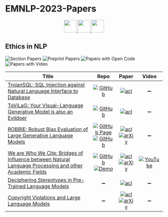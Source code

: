 # EMNLP-2023-Papers

<div align="center">
    <a href="https://github.com/DmitryRyumin/EMNLP-2023-Papers/blob/main/sections/efficient-methods-for-nlp.md">
        <img src="https://cdn.jsdelivr.net/gh/DmitryRyumin/NewEraAI-Papers@main/images/left.svg" width="40" alt="" />
    </a>
    <a href="https://github.com/DmitryRyumin/EMNLP-2023-Papers/">
        <img src="https://cdn.jsdelivr.net/gh/DmitryRyumin/NewEraAI-Papers@main/images/home.svg" width="40" alt="" />
    </a>
    <a href="https://github.com/DmitryRyumin/EMNLP-2023-Papers/blob/main/sections/phonology-morphology-and-word-segmentation.md">
        <img src="https://cdn.jsdelivr.net/gh/DmitryRyumin/NewEraAI-Papers@main/images/right.svg" width="40" alt="" />
    </a>
</div>

## Ethics in NLP

![Section Papers](https://img.shields.io/badge/Section%20Papers-6-42BA16) ![Preprint Papers](https://img.shields.io/badge/Preprint%20Papers-3-b31b1b) ![Papers with Open Code](https://img.shields.io/badge/Papers%20with%20Open%20Code-4-1D7FBF) ![Papers with Video](https://img.shields.io/badge/Papers%20with%20Video-1-FF0000)

<!-- 170 -->
| **Title** | **Repo** | **Paper** | **Video** |
|-----------|:--------:|:---------:|:---------:|
| [TrojanSQL: SQL Injection against Natural Language Interface to Database](https://aclanthology.org/2023.emnlp-main.264) | [![GitHub](https://img.shields.io/github/stars/jc-ryan/trojan-sql?style=flat)](https://github.com/jc-ryan/trojan-sql) | [![acl](https://img.shields.io/badge/pdf-ACL%20Anthology-CBCBCC.svg)](https://aclanthology.org/2023.emnlp-main.264.pdf) | :heavy_minus_sign: |
| [ToViLaG: Your Visual-Language Generative Model is also an Evildoer](https://aclanthology.org/2023.emnlp-main.213) | [![GitHub](https://img.shields.io/github/stars/victorup/ToViLaG?style=flat)](https://github.com/victorup/ToViLaG) | [![acl](https://img.shields.io/badge/pdf-ACL%20Anthology-CBCBCC.svg)](https://aclanthology.org/2023.emnlp-main.213.pdf) | :heavy_minus_sign: |
| [ROBBIE: Robust Bias Evaluation of Large Generative Language Models](https://aclanthology.org/2023.emnlp-main.230) | [![GitHub Page](https://img.shields.io/badge/GitHub-Page-159957.svg?style=flat)](https://github.com/facebookresearch/ResponsibleNLP/tree/main/robbie) <br /> [![GitHub](https://img.shields.io/github/stars/facebookresearch/ResponsibleNLP?style=flat)](https://github.com/facebookresearch/ResponsibleNLP) | [![acl](https://img.shields.io/badge/pdf-ACL%20Anthology-CBCBCC.svg)](https://aclanthology.org/2023.emnlp-main.230.pdf) <br /> [![arXiv](https://img.shields.io/badge/arXiv-2311.18140-b31b1b.svg)](http://arxiv.org/abs/2311.18140) | :heavy_minus_sign: |
| [We are Who We Cite: Bridges of Influence between Natural Language Processing and other Academic Fields](https://aclanthology.org/2023.emnlp-main.797) | [![GitHub](https://img.shields.io/github/stars/jpwahle/emnlp23-citation-field-influence?style=flat)](https://github.com/jpwahle/emnlp23-citation-field-influence) <br /> [![Demo](https://img.shields.io/badge/🤗-demo-FFD21F.svg)](https://huggingface.co/spaces/jpwahle/field-diversity) | [![acl](https://img.shields.io/badge/pdf-ACL%20Anthology-CBCBCC.svg)](https://aclanthology.org/2023.emnlp-main.797.pdf) <br /> [![arXiv](https://img.shields.io/badge/arXiv-2310.14870-b31b1b.svg)](http://arxiv.org/abs/2310.14870) | [![YouTube](https://img.shields.io/badge/YouTube-%23FF0000.svg?style=for-the-badge&logo=YouTube&logoColor=white)](https://www.youtube.com/watch?v=NkarThse4dU) |
| [Deciphering Stereotypes in Pre-Trained Language Models](https://aclanthology.org/2023.emnlp-main.697) | :heavy_minus_sign: | [![acl](https://img.shields.io/badge/pdf-ACL%20Anthology-CBCBCC.svg)](https://aclanthology.org/2023.emnlp-main.697.pdf) | :heavy_minus_sign: |
| [Copyright Violations and Large Language Models](https://aclanthology.org/2023.emnlp-main.458) | :heavy_minus_sign: | [![acl](https://img.shields.io/badge/pdf-ACL%20Anthology-CBCBCC.svg)](https://aclanthology.org/2023.emnlp-main.458.pdf) <br /> [![arXiv](https://img.shields.io/badge/arXiv-2310.13771-b31b1b.svg)](http://arxiv.org/abs/2310.13771) | :heavy_minus_sign: |
